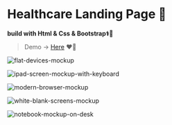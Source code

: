 # Healthcare Landing Page 🏨
**build with Html & Css & Bootstrap⚕️🧑‍**




> Demo  →	 <a href="https://mahmoud-ahmed-elqenawey.github.io/Healthcare-Landing-Page/" target="_blank">Here</a> ❤️🏥

![flat-devices-mockup](https://user-images.githubusercontent.com/33900532/157534334-baabffeb-642a-4b20-8d22-66525633b4ec.png)

![ipad-screen-mockup-with-keyboard](https://user-images.githubusercontent.com/33900532/157534750-f7800af1-9ab3-44f5-9d2f-899558c282bc.png)


![modern-browser-mockup](https://user-images.githubusercontent.com/33900532/157534767-e9d6da44-e5c2-40b6-a1d7-45c730a0a630.png)

![white-blank-screens-mockup](https://user-images.githubusercontent.com/33900532/157535049-0ad3df3b-dbe1-45aa-9ef8-d2a22b0ea1f2.png)

![notebook-mockup-on-desk](https://user-images.githubusercontent.com/33900532/157534815-5d55bc91-6cee-487f-921b-a051e881998e.png)


